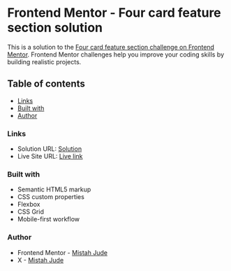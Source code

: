 # Frontend Mentor - Four card feature section solution

This is a solution to the [Four card feature section challenge on Frontend Mentor](https://www.frontendmentor.io/challenges/four-card-feature-section-weK1eFYK). Frontend Mentor challenges help you improve your coding skills by building realistic projects.

## Table of contents

- [Links](#links)
- [Built with](#built-with)
- [Author](#author)

### Links

- Solution URL: [Solution](https://www.frontendmentor.io/solutions/responsive-four-card-feature-section-using-css-grid-QQaGhwZAsM)
- Live Site URL: [Live link](https://four-card-feature-section-fem-five.vercel.app/)

### Built with

- Semantic HTML5 markup
- CSS custom properties
- Flexbox
- CSS Grid
- Mobile-first workflow

### Author

- Frontend Mentor - [Mistah Jude](https://www.frontendmentor.io/profile/mistahjude)
- X - [Mistah Jude](https://www.x.com/mistahjude)
